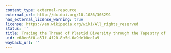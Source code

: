 ```yaml
---
content_type: external-resource
external_url: http://dx.doi.org/10.1086/303291
has_external_license_warning: true
license: https://en.wikipedia.org/wiki/All_rights_reserved
status: ''
title: Tracing the Thread of Plastid Diversity through the Tapestry of Life
uid: e60ec6f0-a51f-4f20-8b5d-6a9de10ed1a9
wayback_url: ''
---
```

